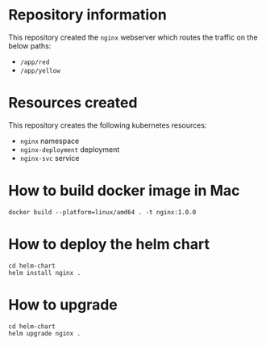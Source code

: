 # Repository information
This repository created the `nginx` webserver which routes the traffic on the below paths:
- `/app/red`
- `/app/yellow`

# Resources created
This repository creates the following kubernetes resources:
- `nginx` namespace
- `nginx-deployment` deployment
- `nginx-svc` service

# How to build docker image in Mac
```
docker build --platform=linux/amd64 . -t nginx:1.0.0
```


# How to deploy the helm chart
```
cd helm-chart
helm install nginx .
```

# How to upgrade
```
cd helm-chart
helm upgrade nginx .
```
